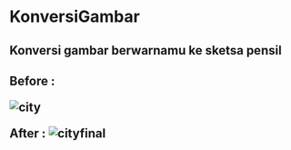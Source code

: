 # KonversiGambar
<h2>Konversi gambar berwarnamu ke sketsa pensil<h2>
  Before : 
  
  
![city](https://user-images.githubusercontent.com/97229948/169489859-9acf6e5e-3711-4b74-a3f5-912d14a0e082.jpg)
  
  After : 
  ![cityfinal](https://user-images.githubusercontent.com/97229948/169489903-d8392415-634c-42c8-8543-bb20d9aa06af.jpg)
